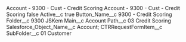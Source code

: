 <?xml version="1.0" encoding="UTF-8"?>
<CustomMetadata xmlns="http://soap.sforce.com/2006/04/metadata" xmlns:xsi="http://www.w3.org/2001/XMLSchema-instance" xmlns:xsd="http://www.w3.org/2001/XMLSchema">
    <description>Account - 9300 - Cust - Credit Scoring</description>
    <label>Account - 9300 - Cust - Credit Scoring</label>
    <protected>false</protected>
    <values>
        <field>Active__c</field>
        <value xsi:type="xsd:boolean">true</value>
    </values>
    <values>
        <field>Button_Name__c</field>
        <value xsi:type="xsd:string">9300 - Credit Scoring</value>
    </values>
    <values>
        <field>Folder__c</field>
        <value xsi:type="xsd:string">9300 JSKem</value>
    </values>
    <values>
        <field>Main__c</field>
        <value xsi:type="xsd:string">Account</value>
    </values>
    <values>
        <field>Path__c</field>
        <value xsi:type="xsd:string">03 Credit Scoring</value>
    </values>
    <values>
        <field>Salesforce_Object_Name__c</field>
        <value xsi:type="xsd:string">Account; CTRRequestFormItem__c</value>
    </values>
    <values>
        <field>SubFolder__c</field>
        <value xsi:type="xsd:string">01 Customer</value>
    </values>
</CustomMetadata>
